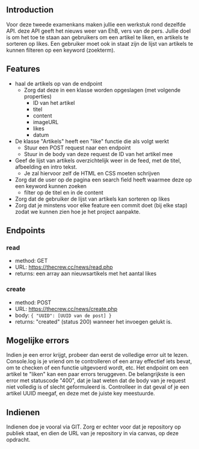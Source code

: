 

## Introduction
Voor deze tweede examenkans maken jullie een werkstuk rond dezelfde API. deze API geeft het nieuws weer van EhB, vers van de pers. Jullie doel is om het toe te staan aan gebruikers om een artikel te liken, en artikels te sorteren op likes. Een gebruiker moet ook in staat zijn de lijst van artikels te kunnen filteren op een keyword (zoekterm).

## Features

* haal de artikels op van de endpoint
    * Zorg dat deze in een klasse worden opgeslagen (met volgende properties)
        * ID van het artikel
        * titel
        * content
        * imageURL
        * likes
        * datum
* De klasse "Artikels" heeft een "like" functie die als volgt werkt
    * Stuur een POST request naar een endpoint
    * Stuur in de body van deze request de ID van het artikel mee
* Geef de lijst van artikels overzichtelijk weer in de feed, met de titel, afbeelding en intro tekst.
    * Je zal hiervoor zelf de HTML en CSS moeten schrijven
* Zorg dat de user op de pagina een search field heeft waarmee deze op een keyword kunnen zoeken
    * filter op de titel en in de content
* Zorg dat de gebruiker de lijst van artikels kan sorteren op likes
* Zorg dat je minstens voor elke feature een commit doet (bij elke stap) zodat we kunnen zien hoe je het project aanpakte.

## Endpoints

### read
* method: GET
* URL: https://thecrew.cc/news/read.php
* returns: een array aan nieuwsartikels met het aantal likes

### create
* method: POST
* URL: https://thecrew.cc/news/create.php
* body: ```{
    "UUID": [UUID van de post]
}```
* returns: "created" (status 200) wanneer het invoegen gelukt is.

## Mogelijke errors
Indien je een error krijgt, probeer dan eerst de volledige error uit te lezen. Console.log is je vriend om te controlleren of een array effectief iets bevat, om te checken of een functie uitgevoerd wordt, etc.
Het endpoint om een artikel te "liken" kan een paar errors teruggeven. De belangrijkste is een error met statuscode "400", dat je laat weten dat de body van je request niet volledig is of slecht geformuleerd is. Controlleer in dat geval of je een artikel UUID meegaf, en deze met de juiste key meestuurde.

## Indienen
Indienen doe je vooral via GIT. Zorg er echter voor dat je repository op publiek staat, en dien de URL van je repository in via canvas, op deze opdracht.